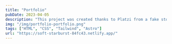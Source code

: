 ```yaml
---
title: "Portfolio"
pubDate: 2023-04-05
description: "This project was created thanks to Platzi from a fake store using React"
img: "/img/portfolio-portfolio.png"
tags: ["HTML", "CSS", "Tailwind", "Astro"]
url: "https://soft-starburst-84fc43.netlify.app/"
---
```


